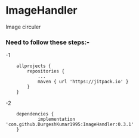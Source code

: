 # ImageHandler
Image circuler


### Need to follow these steps:-

-1

```
	allprojects {
		repositories {
			...
			maven { url 'https://jitpack.io' }
		}
	}

```
-2

```
	dependencies {
	        implementation 'com.github.DurgeshKumar1995:ImageHandler:0.3.1'
	}


```